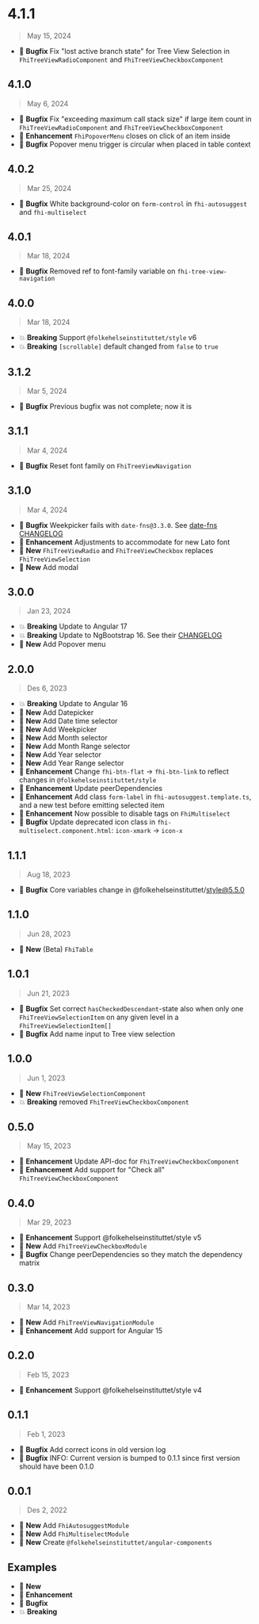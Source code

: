 # 4.1.1

> May 15, 2024

* :bug: **Bugfix** Fix "lost active branch state" for Tree View Selection in `FhiTreeViewRadioComponent` and `FhiTreeViewCheckboxComponent`

## 4.1.0

> May 6, 2024

* :bug: **Bugfix** Fix "exceeding maximum call stack size" if large item count in `FhiTreeViewRadioComponent` and `FhiTreeViewCheckboxComponent`
* :tada: **Enhancement** `FhiPopoverMenu` closes on click of an item inside
* :bug: **Bugfix** Popover menu trigger is circular when placed in table context

## 4.0.2

> Mar 25, 2024

* :bug: **Bugfix** White background-color on `form-control` in `fhi-autosuggest` and `fhi-multiselect`

## 4.0.1

> Mar 18, 2024

* :bug: **Bugfix** Removed ref to font-family variable on `fhi-tree-view-navigation`

## 4.0.0

> Mar 18, 2024

* :boom: **Breaking** Support `@folkehelseinstituttet/style` v6
* :boom: **Breaking** `[scrollable]` default changed from `false` to `true`

## 3.1.2

> Mar 5, 2024

* :bug: **Bugfix** Previous bugfix was not complete; now it is

## 3.1.1

> Mar 4, 2024

* :bug: **Bugfix** Reset font family on `FhiTreeViewNavigation`

## 3.1.0

> Mar 4, 2024

* :bug: **Bugfix** Weekpicker fails with `date-fns@3.3.0`. See [date-fns CHANGELOG](https://github.com/date-fns/date-fns/blob/main/CHANGELOG.md#v331---2024-01-22)
* :tada: **Enhancement** Adjustments to accommodate for new Lato font
* :gift: **New** `FhiTreeViewRadio` and `FhiTreeViewCheckbox` replaces `FhiTreeViewSelection`
* :gift: **New** Add modal

## 3.0.0

> Jan 23, 2024

* :boom: **Breaking** Update to Angular 17
* :boom: **Breaking** Update to NgBootstrap 16. See their [CHANGELOG](https://github.com/ng-bootstrap/ng-bootstrap/blob/master/CHANGELOG.md)
* :gift: **New** Add Popover menu

## 2.0.0

> Des 6, 2023

* :boom: **Breaking** Update to Angular 16
* :gift: **New** Add Datepicker
* :gift: **New** Add Date time selector
* :gift: **New** Add Weekpicker
* :gift: **New** Add Month selector
* :gift: **New** Add Month Range selector
* :gift: **New** Add Year selector
* :gift: **New** Add Year Range selector
* :tada: **Enhancement** Change `fhi-btn-flat` -> `fhi-btn-link` to reflect changes in `@folkehelseinstituttet/style`
* :tada: **Enhancement** Update peerDependencies
* :tada: **Enhancement** Add class `form-label` in `fhi-autosuggest.template.ts`, and a new test before emitting selected item
* :tada: **Enhancement** Now possible to disable tags on `FhiMultiselect`
* :bug: **Bugfix** Update deprecated icon class in `fhi-multiselect.component.html`: `icon-xmark` -> `icon-x`

## 1.1.1

> Aug 18, 2023

* :bug: **Bugfix** Core variables change in @folkehelseinstituttet/style@5.5.0

## 1.1.0

> Jun 28, 2023

* :gift: **New** (Beta) `FhiTable`

## 1.0.1

> Jun 21, 2023

* :bug: **Bugfix** Set correct `hasCheckedDescendant`-state also when only one `FhiTreeViewSelectionItem` on any given level in a `FhiTreeViewSelectionItem[]`
* :bug: **Bugfix** Add name input to Tree view selection

## 1.0.0

> Jun 1, 2023

* :gift: **New** `FhiTreeViewSelectionComponent`
* :boom: **Breaking** removed `FhiTreeViewCheckboxComponent`

## 0.5.0

> May 15, 2023

* :tada: **Enhancement** Update API-doc for `FhiTreeViewCheckboxComponent`
* :tada: **Enhancement** Add support for "Check all" `FhiTreeViewCheckboxComponent`

## 0.4.0

> Mar 29, 2023

* :tada: **Enhancement** Support @folkehelseinstituttet/style v5
* :gift: **New** Add `FhiTreeViewCheckboxModule`
* :bug: **Bugfix** Change peerDependencies so they match the dependency matrix

## 0.3.0

> Mar 14, 2023

* :gift: **New** Add `FhiTreeViewNavigationModule`
* :tada: **Enhancement** Add support for Angular 15

## 0.2.0

> Feb 15, 2023

* :tada: **Enhancement** Support @folkehelseinstituttet/style v4

## 0.1.1

> Feb 1, 2023

* :bug: **Bugfix** Add correct icons in old version log
* :bug: **Bugfix** INFO: Current version is bumped to 0.1.1 since first version should have been 0.1.0

## 0.0.1

> Des 2, 2022

* :gift: **New** Add `FhiAutosuggestModule`
* :gift: **New** Add `FhiMultiselectModule`
* :gift: **New** Create `@folkehelseinstituttet/angular-components`

## Examples

* :gift: **New**
* :tada: **Enhancement**
* :bug: **Bugfix**
* :boom: **Breaking**
